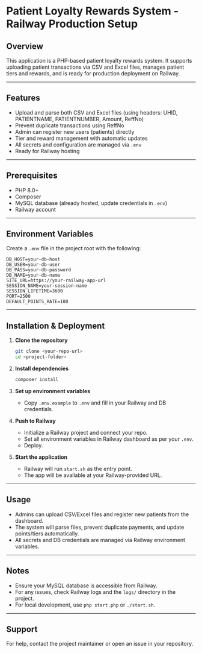 # Patient Loyalty Rewards System - Railway Production Setup

## Overview
This application is a PHP-based patient loyalty rewards system. It supports uploading patient transactions via CSV and Excel files, manages patient tiers and rewards, and is ready for production deployment on Railway.

---

## Features
- Upload and parse both CSV and Excel files (using headers: UHID, PATIENTNAME, PATIENTNUMBER, Amount, ReffNo)
- Prevent duplicate transactions using ReffNo
- Admin can register new users (patients) directly
- Tier and reward management with automatic updates
- All secrets and configuration are managed via `.env`
- Ready for Railway hosting

---

## Prerequisites
- PHP 8.0+
- Composer
- MySQL database (already hosted, update credentials in `.env`)
- Railway account

---

## Environment Variables
Create a `.env` file in the project root with the following:

```
DB_HOST=your-db-host
DB_USER=your-db-user
DB_PASS=your-db-password
DB_NAME=your-db-name
SITE_URL=https://your-railway-app-url
SESSION_NAME=your-session-name
SESSION_LIFETIME=3600
PORT=2500
DEFAULT_POINTS_RATE=100
```

---

## Installation & Deployment

1. **Clone the repository**
   ```sh
   git clone <your-repo-url>
   cd <project-folder>
   ```

2. **Install dependencies**
   ```sh
   composer install
   ```

3. **Set up environment variables**
   - Copy `.env.example` to `.env` and fill in your Railway and DB credentials.

4. **Push to Railway**
   - Initialize a Railway project and connect your repo.
   - Set all environment variables in Railway dashboard as per your `.env`.
   - Deploy.

5. **Start the application**
   - Railway will run `start.sh` as the entry point.
   - The app will be available at your Railway-provided URL.

---

## Usage
- Admins can upload CSV/Excel files and register new patients from the dashboard.
- The system will parse files, prevent duplicate payments, and update points/tiers automatically.
- All secrets and DB credentials are managed via Railway environment variables.

---

## Notes
- Ensure your MySQL database is accessible from Railway.
- For any issues, check Railway logs and the `logs/` directory in the project.
- For local development, use `php start.php` or `./start.sh`.

---

## Support
For help, contact the project maintainer or open an issue in your repository.
